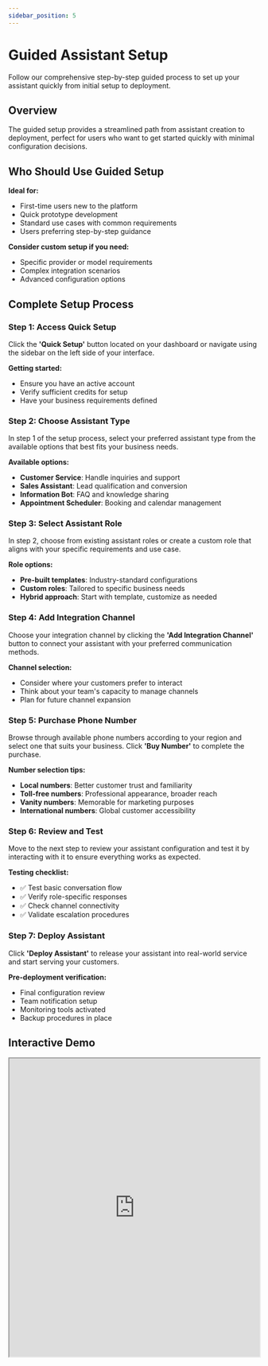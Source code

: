```yaml
---
sidebar_position: 5
---
```


# Guided Assistant Setup

Follow our comprehensive step-by-step guided process to set up your assistant quickly from initial setup to deployment.

## Overview

The guided setup provides a streamlined path from assistant creation to deployment, perfect for users who want to get started quickly with minimal configuration decisions.

## Who Should Use Guided Setup

**Ideal for:**
- First-time users new to the platform
- Quick prototype development
- Standard use cases with common requirements
- Users preferring step-by-step guidance

**Consider custom setup if you need:**
- Specific provider or model requirements
- Complex integration scenarios
- Advanced configuration options

## Complete Setup Process

### Step 1: Access Quick Setup

Click the **'Quick Setup'** button located on your dashboard or navigate using the sidebar on the left side of your interface.

**Getting started:**
- Ensure you have an active account
- Verify sufficient credits for setup
- Have your business requirements defined

### Step 2: Choose Assistant Type

In step 1 of the setup process, select your preferred assistant type from the available options that best fits your business needs.

**Available options:**
- **Customer Service**: Handle inquiries and support
- **Sales Assistant**: Lead qualification and conversion
- **Information Bot**: FAQ and knowledge sharing
- **Appointment Scheduler**: Booking and calendar management

### Step 3: Select Assistant Role

In step 2, choose from existing assistant roles or create a custom role that aligns with your specific requirements and use case.

**Role options:**
- **Pre-built templates**: Industry-standard configurations
- **Custom roles**: Tailored to specific business needs
- **Hybrid approach**: Start with template, customize as needed

### Step 4: Add Integration Channel

Choose your integration channel by clicking the **'Add Integration Channel'** button to connect your assistant with your preferred communication methods.

**Channel selection:**
- Consider where your customers prefer to interact
- Think about your team's capacity to manage channels
- Plan for future channel expansion

### Step 5: Purchase Phone Number

Browse through available phone numbers according to your region and select one that suits your business. Click **'Buy Number'** to complete the purchase.

**Number selection tips:**
- **Local numbers**: Better customer trust and familiarity
- **Toll-free numbers**: Professional appearance, broader reach
- **Vanity numbers**: Memorable for marketing purposes
- **International numbers**: Global customer accessibility

### Step 6: Review and Test

Move to the next step to review your assistant configuration and test it by interacting with it to ensure everything works as expected.

**Testing checklist:**
- ✅ Test basic conversation flow
- ✅ Verify role-specific responses
- ✅ Check channel connectivity
- ✅ Validate escalation procedures

### Step 7: Deploy Assistant

Click **'Deploy Assistant'** to release your assistant into real-world service and start serving your customers.

**Pre-deployment verification:**
- Final configuration review
- Team notification setup
- Monitoring tools activated
- Backup procedures in place

## Interactive Demo

<iframe
  src="https://app.supademo.com/embed/cmcjjvww37r0f8qszcqwcwu74?embed_v=2"
  loading="lazy"
  title="3 Major Steps to Create a Professional AI Assistant for Your Business"
  allow="clipboard-write"
  width="100%"
  height="600"
  style={{border: 0}}
/>


## Setup Timeline

**Expected duration:** 15-30 minutes

| Phase | Time | Activities |
|-------|------|------------|
| Planning | 5 min | Define requirements, choose options |
| Configuration | 10 min | Set up assistant, role, and channels |
| Number Purchase | 3 min | Select and buy phone number |
| Testing | 10 min | Comprehensive testing and validation |
| Deployment | 2 min | Final review and go-live |

## Phone Number Purchasing Guide

### Regional Considerations
- **United States**: Wide availability, various area codes
- **Canada**: Provincial options, bilingual support
- **International**: Country-specific regulations and features

### Number Types
| Type | Benefits | Best For |
|------|----------|----------|
| Local | Customer familiarity, cost-effective | Regional businesses |
| Toll-free | Professional image, nationwide reach | National businesses |
| Vanity | Marketing value, memorable | Brand-focused companies |

### Pricing Factors
- Monthly fees vary by region and type
- Usage charges for voice calls and SMS
- Additional features (recording, analytics)

## Post-Deployment Best Practices

### Monitoring and Optimization
1. **Track key metrics**: Response time, resolution rate, customer satisfaction
2. **Regular testing**: Periodic quality assurance checks
3. **Performance tuning**: Adjust based on real usage patterns
4. **Feedback collection**: Gather customer and team input

### Scaling Considerations
- **Traffic growth**: Monitor usage patterns and capacity
- **Channel expansion**: Add new communication methods
- **Feature enhancement**: Implement additional capabilities
- **Team training**: Ensure staff understands assistant capabilities

## Troubleshooting Common Issues

### Setup Problems
**Assistant not responding during testing:**
- Check internet connectivity
- Verify account permissions
- Review role configuration

**Channel connection issues:**
- Confirm phone number activation
- Test integration endpoints
- Check firewall settings

### Deployment Challenges
**Low response quality:**
- Review and refine role instructions
- Add more training examples
- Adjust knowledge base access

**Performance issues:**
- Monitor system resources
- Check provider service status
- Optimize configuration settings

## Next Steps After Deployment

1. **Monitor Performance**: Track metrics and user feedback
2. **Iterate and Improve**: Regular updates based on usage data
3. **Expand Capabilities**: Add new features and channels
4. **Team Training**: Ensure staff can support and maintain the assistant

## Getting Support

**During setup:**
- Use in-app help tooltips
- Access guided tutorials
- Contact setup specialists

**After deployment:**
- [Technical documentation](/api/overview)
- [Community forums](https://community.travnex.com)
- [Direct support](mailto:support@travnex.com)

Your assistant is now ready to serve customers! Continue monitoring and optimizing for the best results.